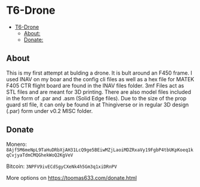 # T6-Drone
- [T6-Drone](#t6-drone)
  * [About:](#about)
  * [Donate:](#donate)

## About
This is my first attempt at bulding a drone. It is bult around an F450 frame. 
I used INAV on my boar and the config cli files  as well as a hex file for MATEK F405 CTR flight board are found in the INAV files folder.
3mf Files act as STL files and are meant for 3D printing. There are also model files included in the form of .par and .asm (Solid Edge files).
Due to the size of the prop guard stl file, it can only be found in at Thingiverse or in regular 3D design (.par) form under v0.2 MISC folder.

## Donate
Monero: `8Ajf5M6meNpL9TaHuDRbXjAH31LcQ9ge5BEiwMZjLaoiMDZRxaVy19FgbP4tbUKpKoeq1kqCvjyaTdmCMQGhekWoQ2KgVeV`

Bitcoin: `3NPFV9ivECdSgyCXeNk4h5Gm3q1xiDRnPV`

More options on https://toomas633.com/donate.html
